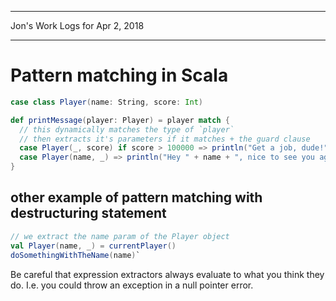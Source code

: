 *****************************************************************

Jon's Work Logs for Apr 2, 2018

*****************************************************************

# Pattern matching in Scala

```scala
case class Player(name: String, score: Int)

def printMessage(player: Player) = player match {
  // this dynamically matches the type of `player`
  // then extracts it's parameters if it matches + the guard clause
  case Player(_, score) if score > 100000 => println("Get a job, dude!")
  case Player(name, _) => println("Hey " + name + ", nice to see you again!")
}
```

## other example of pattern matching with destructuring statement

```scala
// we extract the name param of the Player object
val Player(name, _) = currentPlayer()
doSomethingWithTheName(name)`
```

Be careful that expression extractors always evaluate to what you think they do.  I.e. you could throw an exception in a null pointer error.

